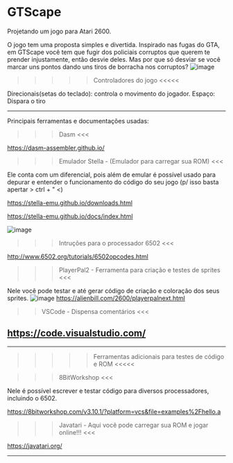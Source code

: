 # GTScape
Projetando um jogo para Atari 2600.

O jogo tem uma proposta simples e divertida. Inspirado nas fugas do 
GTA, em GTScape você tem que fugir dos policiais corruptos que querem
te prender injustamente, então desvie deles. Mas por que só desviar
se você marcar uns pontos dando uns tiros de borracha nos corruptos?
![image](https://github.com/kjohnm/rejoscape/assets/101677572/e2a30443-46c1-4d05-8e5f-3707f8490f88)

>>>>> Controladores do jogo <<<<<

Direcionais(setas do teclado): controla o movimento do jogador.
Espaço: Dispara o tiro
 
--------------------------------------------------------------
Principais ferramentas e documentações usadas:

>>> Dasm <<<

https://dasm-assembler.github.io/

>>> Emulador Stella - (Emulador para carregar sua ROM) <<<

Ele conta com um diferencial, pois além de emular é 
possível usado para depurar e entender o funcionamento
do código do seu jogo (p/ isso basta apertar > ctrl + " <)

https://stella-emu.github.io/downloads.html

https://stella-emu.github.io/docs/index.html

![image](https://github.com/kjohnm/rejoscape/assets/101677572/3e35e23a-bd5e-4cf1-8931-e70822b77b4f)


>>> Intruções para o processador 6502 <<<

http://www.6502.org/tutorials/6502opcodes.html

>>> PlayerPal2 - Ferramenta para criação e testes de sprites <<< 

Nele você pode testar e até gerar código de criação e coloração
dos seus sprites.
![image](https://github.com/kjohnm/rejoscape/assets/101677572/3464a994-94c4-4b61-8f98-337cd15fbe8e)
https://alienbill.com/2600/playerpalnext.html

>> VSCode - Dispensa comentários <<< 

https://code.visualstudio.com/
--------------------------------------------------------------

--------------------------------------------------------------
>>>>> Ferramentas adicionais para testes de código e ROM <<<<<

>>> 8BitWorkshop <<<

Nele é possível escrever e testar código para diversos
processadores, incluindo o 6502.

https://8bitworkshop.com/v3.10.1/?platform=vcs&file=examples%2Fhello.a

>>> Javatari - Aqui você pode carregar sua ROM e jogar online!!! <<<

https://javatari.org/

-------------------------------------------------------------

